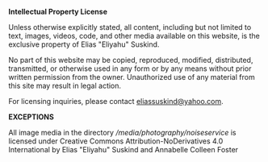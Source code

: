 **Intellectual Property License**

Unless otherwise explicitly stated, all content, including but not limited to text, images, videos, code, and other media available on this website, is the exclusive property of Elias "Eliyahu" Suskind.

No part of this website may be copied, reproduced, modified, distributed, transmitted, or otherwise used in any form or by any means without prior written permission from the owner. Unauthorized use of any material from this site may result in legal action.

For licensing inquiries, please contact eliassuskind@yahoo.com.

**EXCEPTIONS**

All image media in the directory */media/photography/noiseservice* is licensed under Creative Commons Attribution-NoDerivatives 4.0 International by Elias "Eliyahu" Suskind and Annabelle Colleen Foster
